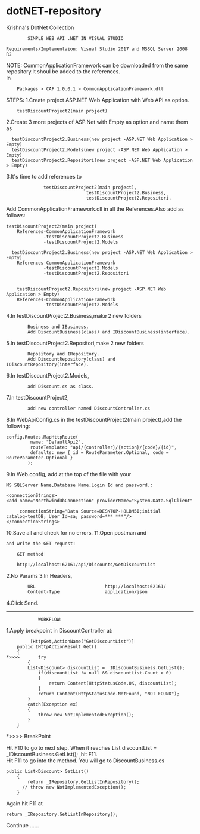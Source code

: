 # dotNET-repository
Krishna's DotNet Collection

			SIMPLE WEB API .NET IN VISUAL STUDIO

	Requirements/Implementaion: Visual Studio 2017 and MSSQL Server 2008 R2
 NOTE:   CommonApplicationFramework can be downloaded from the same repository.It shoul be added to the references.  
    		In 
		
		Packages > CAF 1.0.0.1 > CommonApplicationFramework.dll 


STEPS:
1.Create project ASP.NET Web Application with Web API as option.
	
	    testDiscountProject2(main project)
2.Create 3 more projects of ASP.Net with Empty as option and name them as
      
      testDiscountProject2.Business(new project -ASP.NET Web Application > Empty)
      testDiscountProject2.Models(new project -ASP.NET Web Application > Empty)
      testDiscountProject2.Repositori(new project -ASP.NET Web Application > Empty)
3.It's time to add references to  
				  
				  testDiscountProject2(main project),
                                  testDiscountProject2.Business,
                                  testDiscountProject2.Repositori.
   
   
   Add CommonApplicationFramework.dll in all the References.Also add as follows:
   
   
    testDiscountProject2(main project)
	    References-CommonApplicationFramework
				  -testDiscountProject2.Business
				  -testDiscountProject2.Models
          
      testDiscountProject2.Business(new project -ASP.NET Web Application > Empty)
		References-CommonApplicationFramework
				  -testDiscountProject2.Models
				  -testDiscountProject2.Repositori
          
          
        testDiscountProject2.Repositori(new project -ASP.NET Web Application > Empty)
		References-CommonApplicationFramework
				  -testDiscountProject2.Models  
4.In  testDiscountProject2.Business,make 2 new folders 
			
			Business and IBusiness.
			Add DiscountBusiness(class) and IDiscountBusiness(interface).          
5.In  testDiscountProject2.Repositori,make 2 new folders 

			Repository and IRepository.
			Add DiscountRepository(class) and IDiscountRepository(interface).
6.In  testDiscountProject2.Models,

			add Discount.cs as class.
7.In  testDiscountProject2,
			
			add new controller named DiscountController.cs
8.In  WebApiConfig.cs in the   testDiscountProject2(main project),add the following:

	config.Routes.MapHttpRoute(
             name: "DefaultApi2",
             routeTemplate: "api/{controller}/{action}/{code}/{id}",
             defaults: new { id = RouteParameter.Optional, code = RouteParameter.Optional }
            );
 9.In Web.config, add at the top of the file with your 
 
 	MS SQLServer Name,Database Name,Login Id and password.:
 
 	<connectionStrings>
   	<add name="NorthwindDbConnection" providerName="System.Data.SqlClient"

         connectionString="Data Source=DESKTOP-H8LBM5I;initial catalog=testDB; User Id=sa; password=***_***"/>
  	</connectionStrings>
  10.Save all and check for no errors.
  11.Open postman and
  
  	and write the GET request:
			
		GET method

		http://localhost:62161/api/Discounts/GetDiscountList

2.No Params
3.In Headers,
			
			URL             			 http://localhost:62161/
			Content-Type				 application/json
			
4.Click Send.
********************************************************************************************************************
				WORKFLOW:
				
1.Apply breakpoint in DiscountController at:
				

			 [HttpGet,ActionName("GetDiscountList")]
        public IHttpActionResult Get()
        {
	*>>>>       try
            {
            List<Discount> discountList = _IDiscountBusiness.GetList();
                if(discountList != null && discountList.Count > 0)
                {
                    return Content(HttpStatusCode.OK, discountList);
                }
                return Content(HttpStatusCode.NotFound, "NOT FOUND");
            }
            catch(Exception ex)
            {
                throw new NotImplementedException();
            }
        }

		
*>>>> BreakPoint

Hit F10 to go to next step.	
When it reaches List<Discount> discountList = _IDiscountBusiness.GetList(); ,hit F11.	
Hit F11 to go into the method.
You will go to DiscountBusiness.cs
 
 	public List<Discount> GetList()
        {
            return _IRepository.GetListInRepository();
          // throw new NotImplementedException();
        }
	
Again hit F11 at 	
	
	return _IRepository.GetListInRepository();
Continue ......	



          
          
          
          
      
